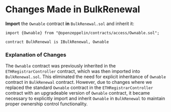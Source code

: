 # Changes Made in BulkRenewal

**Import** the `Ownable` contract **in** `BulkRenewal.sol` and inherit it:

```solidity
import {Ownable} from "@openzeppelin/contracts/access/Ownable.sol";

contract BulkRenewal is IBulkRenewal, Ownable

```

### Explanation of Changes

The `Ownable` contract was previously inherited in the `ETHRegistrarController` contract, which was then imported into `BulkRenewal.sol`. This eliminated the need for explicit inheritance of `Ownable` contract in `BulkRenewal` contract. However, due to changes where we replaced the standard `Ownable` contract in the `ETHRegistrarController` contract with an upgradeable version of `Ownable` contract, it became necessary to explicitly import and inherit `Ownable` in `BulkRenewal` to maintain proper ownership control functionality.